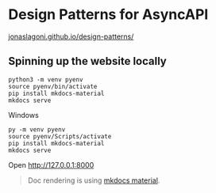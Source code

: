 # Design Patterns for AsyncAPI

[jonaslagoni.github.io/design-patterns/](https://jonaslagoni.github.io/design-patterns/)

## Spinning up the website locally

```
python3 -m venv pyenv
source pyenv/bin/activate
pip install mkdocs-material
mkdocs serve
```

Windows
```
py -m venv pyenv
source pyenv/Scripts/activate
pip install mkdocs-material
mkdocs serve
```

Open http://127.0.0.1:8000

> Doc rendering is using [mkdocs material](https://squidfunk.github.io/mkdocs-material/).

